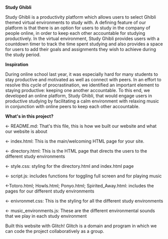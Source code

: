 **Study Ghibli**

Study Ghibli is a productivity platform which allows users to select Ghibli themed virtual environments to study with. A defining feature of our platform is that there is an option for users to study in the company of people online, in order to keep each other accountable for studying productively. In the virtual environment, Study Ghibli provides users with a countdown timer to track the time spent studying and also provides a space for users to add their goals and assignments they wish to achieve during the study period.

**Inspiration**

During online school last year, it was especially hard for many students to stay productive and motivated as well as connect with peers. In an effort to resolve this cycle of procrastination, we identified an important element to staying productive: keeping one another accountable. To this end, we developed an online platform, Study Ghibli, that would engage users in productive studying by facilitating a calm environment with relaxing music in conjunction with online peers to keep each other accountable.

**What's in this project?**

← README.md: That's this file, this is how we built our website and what our website is about

← index.html: This is the main/welcoming HTML page for your site.

← directory.html: This is the HTML page that directs the users to the different study environments

← style.css: styling for the directory.html and index.html page

← script.js: includes functions for toggling full screen and for playing music

←Totoro.html; Howls.html; Ponyo.html; Spirited_Away.html: includes the pages for our different study environments

← enivronmet.css: This is the styling for all the different study environments

← music_environments.js: These are the different environmental sounds that we play in each study environment

Built this website with Glitch!
Glitch is a domain and program in which we can code the project collaboratively as a group.
